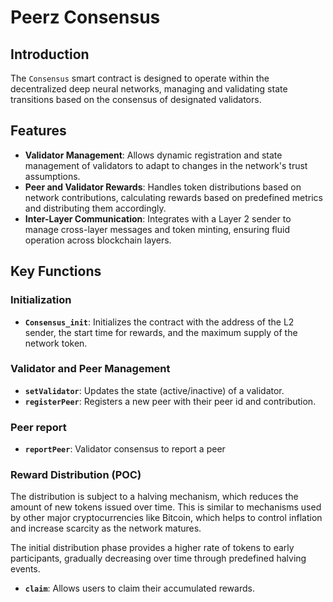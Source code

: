# Peerz Consensus

## Introduction

The `Consensus` smart contract is designed to operate within the decentralized deep neural networks, managing and validating state transitions based on the consensus of designated validators.

## Features

- **Validator Management**: Allows dynamic registration and state management of validators to adapt to changes in the network's trust assumptions.
- **Peer and Validator Rewards**: Handles token distributions based on network contributions, calculating rewards based on predefined metrics and distributing them accordingly.
- **Inter-Layer Communication**: Integrates with a Layer 2 sender to manage cross-layer messages and token minting, ensuring fluid operation across blockchain layers.

## Key Functions

### Initialization

- **`Consensus_init`**: Initializes the contract with the address of the L2 sender, the start time for rewards, and the maximum supply of the network token.

### Validator and Peer Management

- **`setValidator`**: Updates the state (active/inactive) of a validator.
- **`registerPeer`**: Registers a new peer with their peer id and contribution.

### Peer report

- **`reportPeer`**: Validator consensus to report a peer

### Reward Distribution (POC)

The distribution is subject to a halving mechanism, which reduces the amount of new tokens issued over time. This is similar to mechanisms used by other major cryptocurrencies like Bitcoin, which helps to control inflation and increase scarcity as the network matures.

The initial distribution phase provides a higher rate of tokens to early participants, gradually decreasing over time through predefined halving events.

- **`claim`**: Allows users to claim their accumulated rewards.
